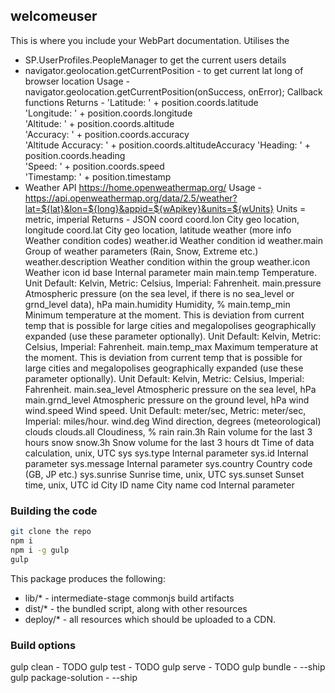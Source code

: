 ## welcomeuser

This is where you include your WebPart documentation.
Utilises the 
- SP.UserProfiles.PeopleManager to get the current users details
- navigator.geolocation.getCurrentPosition - to get current lat long of browser location
  Usage - navigator.geolocation.getCurrentPosition(onSuccess, onError); Callback functions
  Returns - 'Latitude: '          + position.coords.latitude         
            'Longitude: '         + position.coords.longitude        
            'Altitude: '          + position.coords.altitude         
            'Accuracy: '          + position.coords.accuracy         
            'Altitude Accuracy: ' + position.coords.altitudeAccuracy 
            'Heading: '           + position.coords.heading          
            'Speed: '             + position.coords.speed            
            'Timestamp: '         + position.timestamp               
- Weather API https://home.openweathermap.org/
  Usage - https://api.openweathermap.org/data/2.5/weather?lat=${lat}&lon=${long}&appid=${wApikey}&units=${wUnits}
          Units = metric, imperial
          Returns - JSON
                    coord
                        coord.lon City geo location, longitude
                        coord.lat City geo location, latitude
                    weather (more info Weather condition codes)
                        weather.id Weather condition id
                        weather.main Group of weather parameters (Rain, Snow, Extreme etc.)
                        weather.description Weather condition within the group
                        weather.icon Weather icon id
                    base Internal parameter
                    main
                        main.temp Temperature. Unit Default: Kelvin, Metric: Celsius, Imperial: Fahrenheit.
                        main.pressure Atmospheric pressure (on the sea level, if there is no sea_level or grnd_level data), hPa
                        main.humidity Humidity, %
                        main.temp_min Minimum temperature at the moment. This is deviation from current temp that is possible for large cities and megalopolises geographically expanded (use these parameter optionally). Unit Default: Kelvin, Metric: Celsius, Imperial: Fahrenheit.
                        main.temp_max Maximum temperature at the moment. This is deviation from current temp that is possible for large cities and megalopolises geographically expanded (use these parameter optionally). Unit Default: Kelvin, Metric: Celsius, Imperial: Fahrenheit.
                        main.sea_level Atmospheric pressure on the sea level, hPa
                        main.grnd_level Atmospheric pressure on the ground level, hPa
                    wind
                        wind.speed Wind speed. Unit Default: meter/sec, Metric: meter/sec, Imperial: miles/hour.
                        wind.deg Wind direction, degrees (meteorological)
                    clouds
                        clouds.all Cloudiness, %
                    rain
                        rain.3h Rain volume for the last 3 hours
                    snow
                        snow.3h Snow volume for the last 3 hours
                    dt Time of data calculation, unix, UTC
                    sys
                        sys.type Internal parameter
                        sys.id Internal parameter
                        sys.message Internal parameter
                        sys.country Country code (GB, JP etc.)
                        sys.sunrise Sunrise time, unix, UTC
                        sys.sunset Sunset time, unix, UTC
                    id City ID
                    name City name
                    cod Internal parameter
### Building the code

```bash
git clone the repo
npm i
npm i -g gulp
gulp
```

This package produces the following:

- lib/\* - intermediate-stage commonjs build artifacts
- dist/\* - the bundled script, along with other resources
- deploy/\* - all resources which should be uploaded to a CDN.

### Build options

gulp clean - TODO
gulp test - TODO
gulp serve - TODO
gulp bundle - --ship
gulp package-solution - --ship
